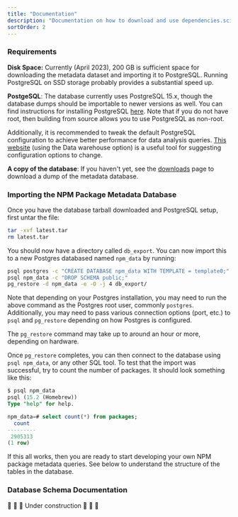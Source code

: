 ```yaml
---
title: "Documentation"
description: "Documentation on how to download and use dependencies.science data"
sortOrder: 2
---
```


### Requirements

**Disk Space:** Currently (April 2023), 200 GB is sufficient space for downloading the metadata dataset and importing it to PostgreSQL. Running PostgreSQL on SSD storage probably provides a substantial speed up. 

**PostgeSQL**: The database currently uses PostgreSQL 15.x, though the database dumps should be importable to newer versions as well.
You can find instructions for installing PostgreSQL [here](https://www.postgresql.org/download/). 
Note that if you do not have root, then building from source allows you to use PostgreSQL as non-root.

Additionally, it is recommended to tweak the default PostgreSQL configuration to achieve better performance for data analysis queries. 
[This website](https://pgtune.leopard.in.ua) (using the Data warehouse option) is a useful tool for suggesting configuration options to change.

**A copy of the database**: If you haven't yet, see the [downloads](/downloads) page to download a dump of the metadata database.


### Importing the NPM Package Metadata Database

Once you have the database tarball downloaded and PostgreSQL setup, first untar the file:

```bash
tar -xvf latest.tar
rm latest.tar
```

You should now have a directory called `db_export`. 
You can now import this to a new Postgres databased named `npm_data` by running:

```bash
psql postgres -c "CREATE DATABASE npm_data WITH TEMPLATE = template0;"
psql npm_data -c "DROP SCHEMA public;"
pg_restore -d npm_data -e -O -j 4 db_export/
```

Note that depending on your Postgres installation, you may need to run the above command as the Postgres root user, commonly `postgres`. 
Additionally, you may need to pass various connection options (port, etc.) to `psql` and `pg_restore` depending on how Postgres is configured.

The `pg_restore` command may take up to around an hour or more, depending on hardware.

Once `pg_restore` completes, you can then connect to the database using `psql npm_data`, or any other SQL tool. 
To test that the import was successful, try to count the number of packages. 
It should look something like this:

```sql
$ psql npm_data
psql (15.2 (Homebrew))
Type "help" for help.

npm_data=# select count(*) from packages;
  count
---------
 2905313
(1 row)
```

If this all works, then you are ready to start developing your own NPM package metadata queries. See below to understand the structure of the tables in the database.

### Database Schema Documentation

&#128679; &#128679; &#128679; Under construction &#128679; &#128679; &#128679; 
